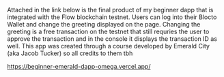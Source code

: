Attached in the link below is the final product of my beginner dapp that is integrated with the Flow blockchain testnet. Users can log into their Blocto Wallet and change the greeting displayed on the page. Changing the greeting is a free transaction on the testnet that still requries the user to approve the transaction and in the console it displays the transaction ID as well. This app was created through a course developed by Emerald City (aka Jacob Tucker) so all credits to them tbh

https://beginner-emerald-dapp-omega.vercel.app/
